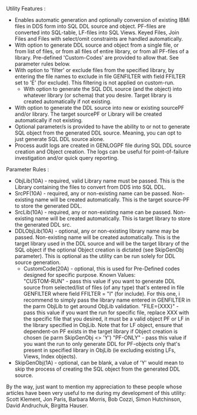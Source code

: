 Utility Features : 
- Enables automatic generation and optionally conversion of existing IBMi files in DDS form into SQL DDL source and object.  PF-files are converted into SQL-table, LF-files into SQL Views.  Keyed Files, Join Files and Files with select/omit constraints are handled automatically.
- With option to generate DDL source and object from a single file, or from list of files, or from all files of entire library, or from all PF-files of a library.  Pre-defined 'Custom-Codes' are provided to allow that.  See parameter rules below.
- With option to 'filter' or exclude files from the specified library, by entering the file names to exclude in file GENFILTER with field FFILTER set to 'E' (for exclude). This filtering is not applied on custom-run.
	- With option to generate the SQL DDL source (and the object) into whatever library (or 	schema) that you desire.  Target library is created automatically if not existing.
- With option to generate the DDL source into new or existing sourcePF and/or library.  	The target sourcePF or Library will be created automatically if not existing. 
- Optional parameter/s is provided to have the ability to or not to generate SQL object from the generated DDL source.  Meaning, you can opt to just generate SQL DDL source alone.
- Process audit logs are created in GENLOGPF file during SQL DDL source creation and Object creation.  The logs can be useful for point-of-failure investigation and/or quick query reporting. 

Parameter Rules : 
- ObjLib(10A) - required, valid Library name must be passed.  This is the Library 	containing the files to convert from DDS into SQL DDL. 
- SrcPF(10A) - required, any or non-existing name can be passed.  Non-existing name will be created automatically.  This is the target source-PF to store the generated DDL. 
- SrcLib(10A) - required, any or non-existing name can be passed.  Non-existing name will be created automatically.  This is target library to store the generated DDL src.
- DDLObjLib(10A) - optional, any or non-existing library name may be passed.  Non-existing name will be created automatically.  This is the target library used in the DDL source and will be the target library of the SQL object if the optional Object creation is dictated (see SkipGenObj parameter).  This is optional as the utility can be run solely for DDL source generation. 
	 - CustomCode(20A) - optional, this is used for Pre-Defined codes designed for specific 	purpose.  Known Values:  
"CUSTOM-RUN" - pass this value if you want to generate DDL source from selected/list of files (of any type) that's entered in file GENFILTER  where field FFILTER = "I" (for include).  For this one, i recommend to simply pass the library name entered in GENFILTER in the parm ObjLib to get around ObjLib validation.
"FILE={XXX}"  - pass this value if you want the run for specific file, replace XXX with the specific file that you desired, it must be a valid object PF or LF in the library specified in ObjLib.  Note that for LF object, ensure that dependent-on PF exists in the target library if Object creation is chosen (ie parm SkipGenObj <> 'Y')
"PF-ONLY" - pass this value if you want the run to only generate DDL for PF-objects only that's present in specified library in ObjLib (ie excluding existing LFs, Views, Index objects). 
- SkipGenObj(1A) - optional, can be blank, a value of 'Y' would mean to skip the process 	 of creating the SQL object from the generated DDL source.   

By the way, just want to mention my appreciation to these people whose articles have been very useful to me during my development of this utility: Scott Klement, Jon Paris, Barbara Morris, Bob Cozzi, Simon Hutchinson, David Andruchuk, Birgitta Hauser. 
